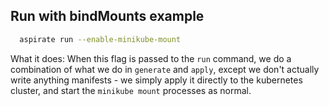 ## Run with bindMounts example

```bash
  aspirate run --enable-minikube-mount
```
What it does:
When this flag is passed to the `run` command, we do a combination of what we do in `generate` and `apply`, except we don't actually write anything manifests - we simply apply it directly to the kubernetes cluster, and start the `minikube mount` processes as normal.